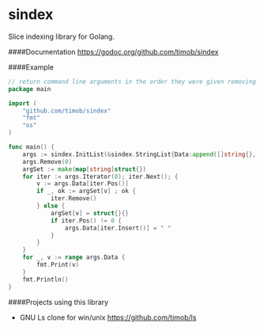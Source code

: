 sindex
======

Slice indexing library for Golang.

####Documentation
https://godoc.org/github.com/timob/sindex

####Example
```go
// return command line arguments in the order they were given removing duplicates.
package main

import (
    "github.com/timob/sindex"
    "fmt"
    "os"
)

func main() {
    args := sindex.InitList(&sindex.StringList{Data:append([]string{}, os.Args...)}).(*sindex.StringList)
    args.Remove(0)
    argSet := make(map[string]struct{})
    for iter := args.Iterator(0); iter.Next(); {
        v := args.Data[iter.Pos()]
        if _, ok := argSet[v] ; ok {
            iter.Remove()
        } else {
            argSet[v] = struct{}{}
            if iter.Pos() != 0 {
                args.Data[iter.Insert()] = " "
            }
        }
    }
    for _, v := range args.Data {
        fmt.Print(v)
    }
    fmt.Println()
}

```

####Projects using this library
* GNU Ls clone for win/unix https://github.com/timob/ls
